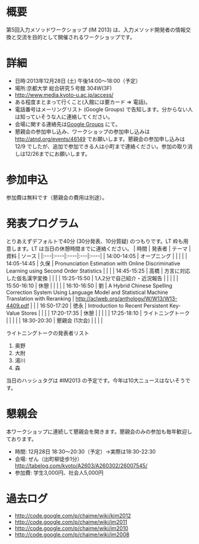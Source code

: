 # 概要 #
第5回入力メソッドワークショップ (IM 2013) は、入力メソッド開発者の情報交換と交流を目的として開催されるワークショップです。

# 詳細 #
  * 日時:2013年12月28日 (土) 午後14:00〜18:00（予定）
  * 場所:京都大学 総合研究５号館 304W(3F)
  * http://www.media.kyoto-u.ac.jp/access/
  * ある程度まとまって行くこと(入館には要カード => 電話)。
  * 電話番号はメーリングリスト (Google Groups) で告知します。分からない人は知っていそうな人に連絡してください。
  * 会場に関する連絡先は[Google Groups](https://groups.google.com/forum/?fromgroups#!forum/im-core) にて。
  * 懇親会の参加申し込み、ワークショップの参加申し込みは http://atnd.org/events/46149 でお願いします。懇親会の参加申し込みは 12/9 でしたが、追加で参加できる人は小町まで連絡ください。参加の取り消しは12/26までにお願いします。

# 参加申込 #
参加費は無料です（懇親会の費用は別途）。

# 発表プログラム #
とりあえずデフォルトで40分 (30分発表、10分質疑) のつもりです。LT 枠も用意します。LT は当日の休憩時間までに連絡ください。
| 時間 | 発表者 | テーマ | 資料 | ソース |
|:---|:----|:----|:---|:----|
| 14:00-14:05 | オープニング | | | |
| 14:05-14:45 | 久保  | Pronunciation Estimation with Online Discriminative Learning using Second Order Statistics |    |     |
| 14:45-15:25 | 高橋  | 方言に対応した仮名漢字変換 |    |     |
| 15:25-15:50 | 1人2分で自己紹介・近況報告 | | | |
| 15:50-16:10 | 休憩  | | | |
| 16:10-16:50 | 劉   | A Hybrid Chinese Spelling Correction System Using Language Model and Statistical Machine Translation with Reranking | http://aclweb.org/anthology/W/W13/W13-4409.pdf‎ |     |
| 16:50-17:20 | 徳永  | Introduction to Recent Persistent Key-Value Stores |    |     |
| 17:20-17:35 | 休憩  | | | |
| 17:25-18:10 | ライトニングトーク | | | |
| 18:30-20:30 | 懇親会 (1次会) | | | |

ライトニングトークの発表者リスト
  1. 奥野
  1. 大附
  1. 湯川
  1. 森

当日のハッシュタグは #IM2013 の予定です。今年は10大ニュースはないそうです。

# 懇親会 #
本ワークショップに連続して懇親会を開きます。懇親会のみの参加も毎年歓迎しております。

  * 時間: 12月28日 18:30〜20:30（予定）→実際は18:30-22:30
  * 会場: ぜん（出町柳徒歩1分）http://tabelog.com/kyoto/A2603/A260302/26007545/
  * 参加費: 学生3,000円、社会人5,000円

# 過去ログ #

  * http://code.google.com/p/chaime/wiki/kim2012
  * http://code.google.com/p/chaime/wiki/im2011
  * http://code.google.com/p/chaime/wiki/im2010
  * http://code.google.com/p/chaime/wiki/im2008
